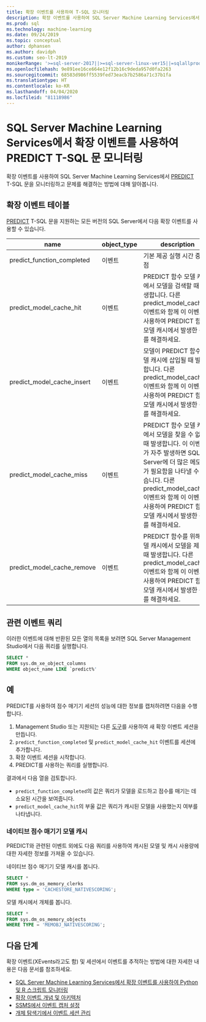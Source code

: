 ```yaml
---
title: 확장 이벤트를 사용하여 T-SQL 모니터링
description: 확장 이벤트를 사용하여 SQL Server Machine Learning Services에서 PREDICT T-SQL 문을 모니터링하고 문제를 해결하는 방법에 대해 알아봅니다.
ms.prod: sql
ms.technology: machine-learning
ms.date: 09/24/2019
ms.topic: conceptual
author: dphansen
ms.author: davidph
ms.custom: seo-lt-2019
monikerRange: '>=sql-server-2017||>=sql-server-linux-ver15||=sqlallproducts-allversions'
ms.openlocfilehash: 9e891ee16ce664e12f12b16c9deda957d0fa2263
ms.sourcegitcommit: 68583d986ff5539fed73eacb7b2586a71c37b1fa
ms.translationtype: HT
ms.contentlocale: ko-KR
ms.lasthandoff: 04/04/2020
ms.locfileid: "81118986"
---
```

# <a name="monitor-predict-t-sql-statements-with-extended-events-in-sql-server-machine-learning-services"></a>SQL Server Machine Learning Services에서 확장 이벤트를 사용하여 PREDICT T-SQL 문 모니터링

확장 이벤트를 사용하여 SQL Server Machine Learning Services에서 [PREDICT](../../t-sql/queries/predict-transact-sql.md) T-SQL 문을 모니터링하고 문제를 해결하는 방법에 대해 알아봅니다.

## <a name="table-of-extended-events"></a>확장 이벤트 테이블

[PREDICT](https://docs.microsoft.com/sql/t-sql/queries/predict-transact-sql) T-SQL 문을 지원하는 모든 버전의 SQL Server에서 다음 확장 이벤트를 사용할 수 있습니다. 

|name |object_type|description| 
|----|----|----|
|predict_function_completed |이벤트  |기본 제공 실행 시간 중단점|
|predict_model_cache_hit |이벤트|PREDICT 함수 모델 캐시에서 모델을 검색할 때 발생합니다. 다른 predict_model_cache_* 이벤트와 함께 이 이벤트를 사용하여 PREDICT 함수 모델 캐시에서 발생한 문제를 해결하세요.|
|predict_model_cache_insert |이벤트  |   모델이 PREDICT 함수 모델 캐시에 삽입될 때 발생합니다. 다른 predict_model_cache_* 이벤트와 함께 이 이벤트를 사용하여 PREDICT 함수 모델 캐시에서 발생한 문제를 해결하세요.    |
|predict_model_cache_miss   |이벤트|PREDICT 함수 모델 캐시에서 모델을 찾을 수 없을 때 발생합니다. 이 이벤트가 자주 발생하면 SQL Server에 더 많은 메모리가 필요함을 나타낼 수 있습니다. 다른 predict_model_cache_* 이벤트와 함께 이 이벤트를 사용하여 PREDICT 함수 모델 캐시에서 발생한 문제를 해결하세요.|
|predict_model_cache_remove |이벤트| PREDICT 함수를 위해 모델 캐시에서 모델을 제거할 때 발생합니다. 다른 predict_model_cache_* 이벤트와 함께 이 이벤트를 사용하여 PREDICT 함수 모델 캐시에서 발생한 문제를 해결하세요.|

## <a name="query-for-related-events"></a>관련 이벤트 쿼리

이러한 이벤트에 대해 반환된 모든 열의 목록을 보려면 SQL Server Management Studio에서 다음 쿼리를 실행합니다.

```sql
SELECT * 
FROM sys.dm_xe_object_columns 
WHERE object_name LIKE `predict%'
```

## <a name="examples"></a>예

PREDICT를 사용하여 점수 매기기 세션의 성능에 대한 정보를 캡처하려면 다음을 수행합니다.

1. Management Studio 또는 지원되는 다른 [도구](https://docs.microsoft.com/sql/relational-databases/extended-events/extended-events-tools)를 사용하여 새 확장 이벤트 세션을 만듭니다.
2. `predict_function_completed` 및 `predict_model_cache_hit` 이벤트를 세션에 추가합니다.
3. 확장 이벤트 세션을 시작합니다.
4. PREDICT를 사용하는 쿼리를 실행합니다.

결과에서 다음 열을 검토합니다.

+ `predict_function_completed`의 값은 쿼리가 모델을 로드하고 점수를 매기는 데 소요된 시간을 보여줍니다.
+ `predict_model_cache_hit`의 부울 값은 쿼리가 캐시된 모델을 사용했는지 여부를 나타냅니다. 

### <a name="native-scoring-model-cache"></a>네이티브 점수 매기기 모델 캐시

PREDICT와 관련된 이벤트 외에도 다음 쿼리를 사용하여 캐시된 모델 및 캐시 사용량에 대한 자세한 정보를 가져올 수 있습니다.

네이티브 점수 매기기 모델 캐시를 봅니다.

```sql
SELECT *
FROM sys.dm_os_memory_clerks
WHERE type = 'CACHESTORE_NATIVESCORING';
```

모델 캐시에서 개체를 봅니다.

```sql
SELECT *
FROM sys.dm_os_memory_objects
WHERE TYPE = 'MEMOBJ_NATIVESCORING';
```

## <a name="next-steps"></a>다음 단계

확장 이벤트(XEvents라고도 함) 및 세션에서 이벤트를 추적하는 방법에 대한 자세한 내용은 다음 문서를 참조하세요.

+ [SQL Server Machine Learning Services에서 확장 이벤트를 사용하여 Python 및 R 스크립트 모니터링](extended-events.md)
+ [확장 이벤트 개념 및 아키텍처](https://docs.microsoft.com/sql/relational-databases/extended-events/extended-events)
+ [SSMS에서 이벤트 캡처 설정](https://docs.microsoft.com/sql/relational-databases/extended-events/quick-start-extended-events-in-sql-server)
+ [개체 탐색기에서 이벤트 세션 관리](https://docs.microsoft.com/sql/relational-databases/extended-events/manage-event-sessions-in-the-object-explorer)
